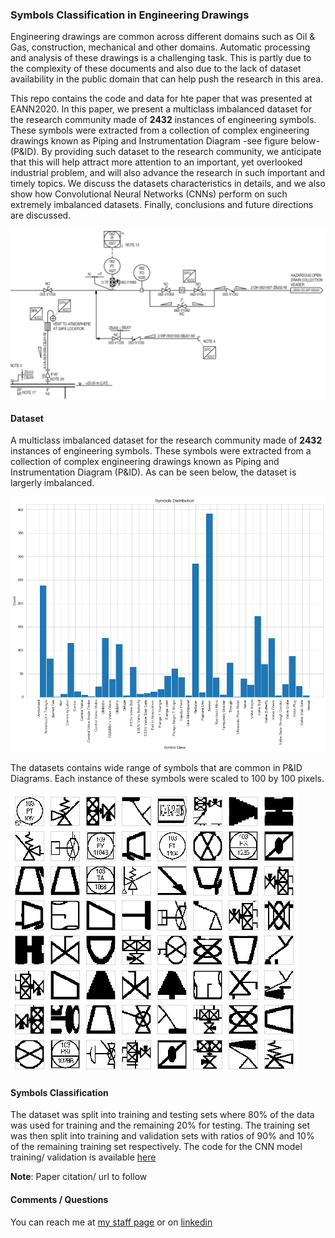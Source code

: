 ### Symbols Classification in Engineering Drawings

Engineering drawings are common across different domains such as Oil & Gas, construction, mechanical and other domains. Automatic processing and analysis of these drawings is a challenging task. This is partly due to the complexity of these documents and also due to the lack of dataset availability in the public domain that can help push the research in this area. 

This repo contains the code and data for hte paper that was presented at EANN2020. In this paper, we present a multiclass imbalanced dataset for the research community made of **2432** instances of engineering symbols. These symbols were extracted from a collection of complex engineering drawings known as Piping and Instrumentation Diagram -see figure below- (P&ID). By providing such dataset to the research community, we anticipate that this will help attract more attention to an important, yet overlooked industrial problem, and will also advance the research in such important and timely topics. We discuss the datasets characteristics in details, and we also show how Convolutional Neural Networks (CNNs) perform on such extremely imbalanced datasets. Finally, conclusions and future directions are discussed. 

![png](Figures/pid.png)

#### Dataset

A multiclass imbalanced dataset for the research community made of **2432** instances of engineering symbols. These symbols were extracted from a collection of complex engineering drawings known as Piping and Instrumentation Diagram (P&ID). As can be seen below, the dataset is largerly imbalanced. 

![png](Figures/classDist.png)


The datasets contains wide range of symbols that are common in P&ID Diagrams. Each instance of these symbols were scaled to 100 by 100 pixels. 

![png](Figures/Symbols.png)

#### Symbols Classification

The dataset was split into training and testing sets where 80% of the data was used for training and the remaining 20% for testing. The training set was then split into training and validation sets with ratios of 90% and 10% of the remaining training set respectively. The code for the CNN model training/ validation is available [here](notebook/) 

**Note**: Paper citation/ url to follow
#### Comments / Questions 

You can reach me at [my staff page](https://www3.rgu.ac.uk/dmstaff/elyan-eyad) or on [linkedin](http://www.linkedin.com/in/elyan )

